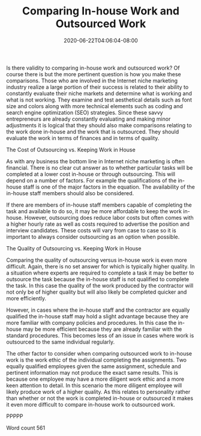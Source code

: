 ﻿---
title: "Comparing In-house Work and Outsourced Work"
date: 2020-06-22T04:06:04-08:00
description: "Outsourcing Ebooks and Software Jobs Tips for Web Success"
featured_image: "/images/Outsourcing-Ebooks-and-Software-Jobs.jpg"
tags: ["Outsourcing Ebooks and Software Jobs"]
---

Is there validity to comparing in-house work and outsourced work? Of course
there is but the more pertinent question is how you make these comparisons.
Those who are involved in the Internet niche marketing industry realize a large
portion of their success is related to their ability to constantly evaluate
their niche markets and determine what is working and what is not working. They
examine and test aesthetical details such as font size and colors along with
more technical elements such as coding and search engine optimization (SEO)
strategies. Since these savvy entrepreneurs are already constantly evaluating
and making minor adjustments it is logical that they should also make
comparisons relating to the work done in-house and the work that is outsourced.
They should evaluate the work in terms of finances and in terms of quality.

The Cost of Outsourcing vs. Keeping Work in House

As with any business the bottom line in Internet niche marketing is often
financial. There is no clear cut answer as to whether particular tasks will be
completed at a lower cost in-house or through outsourcing. This will depend on a
number of factors. For example the qualifications of the in-house staff is one
of the major factors in the equation. The availability of the in-house staff
members should also be considered.

If there are members of in-house staff members capable of completing the task
and available to do so, it may be more affordable to keep the work in-house.
However, outsourcing does reduce labor costs but often comes with a higher
hourly rate as well as costs required to advertise the position and interview
candidates. These costs will vary from case to case so it is important to always
consider outsourcing as an option when possible.

The Quality of Outsourcing vs. Keeping Work in House

Comparing the quality of outsourcing versus in-house work is even more
difficult. Again, there is no set answer for which is typically higher quality.
In a situation where experts are required to complete a task it may be better to
outsource the task because the in-house staff is not qualified to complete the
task. In this case the quality of the work produced by the contractor will not
only be of higher quality but will also likely be completed quicker and more
efficiently.

However, in cases where the in-house staff and the contractor are equally
qualified the in-house staff may hold a slight advantage because they are more
familiar with company policies and procedures. In this case the in-house may be
more efficient because they are already familiar with the standard procedures.
This becomes less of an issue in cases where work is outsourced to the same
individual regularly.

The other factor to consider when comparing outsourced work to in-house work is
the work ethic of the individual completing the assignments. Two equally
qualified employees given the same assignment, schedule and pertinent
information may not produce the exact same results. This is because one employee
may have a more diligent work ethic and a more keen attention to detail. In this
scenario the more diligent employee will likely produce work of a higher
quality. As this relates to personality rather than whether or not the work is
completed in-house or outsourced it makes it even more difficult to compare
in-house work to outsourced work.

PPPPP

Word count 561
